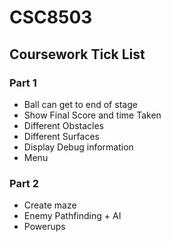 # CSC8503

## Coursework Tick List

### Part 1

- Ball can get to end of stage
- Show Final Score and time Taken
- Different Obstacles
- Different Surfaces
- Display Debug information
- Menu

### Part 2

- Create maze
- Enemy Pathfinding + AI
- Powerups
